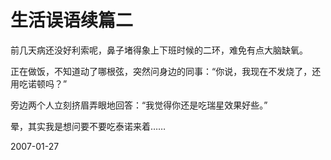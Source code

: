 # 生活误语续篇二

前几天病还没好利索呢，鼻子堵得象上下班时候的二环，难免有点大脑缺氧。


正在做饭，不知道动了哪根弦，突然问身边的同事：“你说，我现在不发烧了，还用吃诺顿吗？”


旁边两个人立刻挤眉弄眼地回答：“我觉得你还是吃瑞星效果好些。”


晕，其实我是想问要不要吃泰诺来着……




2007-01-27